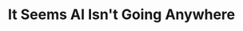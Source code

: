 ---
title: "It Seems AI Isn't Going Anywhere"
description: "Computex, Synology, Apple, AI, and more catching up on Techlore Talks! It's been a while since the last podcast episode and we're excited to be back for episode 19!"
datePublished: 2024-07-30
dateUpdated: 2024-07-30
linkYouTube: "https://www.youtube.com/watch?v=XpJ67pp5Qow"
linkForum: "https://discuss.techlore.tech/t/it-seems-ai-isnt-going-anywhere/9427"
linkPeerTube: "https://neat.tube/w/eLt3fKFSswga43WKJngf3B"
---